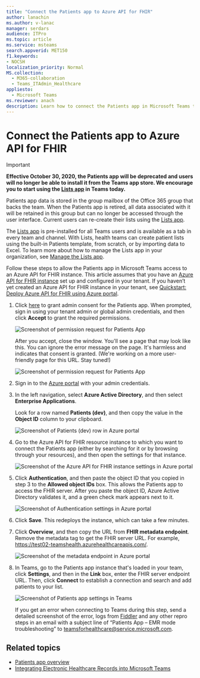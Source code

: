 ```yaml
---
title: "Connect the Patients app to Azure API for FHIR"
author: lanachin
ms.author: v-lanac
manager: serdars
audience: ITPro
ms.topic: article 
ms.service: msteams 
search.appverid: MET150
f1.keywords:
- NOCSH
localization_priority: Normal
MS.collection: 
  - M365-collaboration
  - Teams_ITAdmin_Healthcare
appliesto: 
  - Microsoft Teams
ms.reviewer: anach
description: Learn how to connect the Patients app in Microsoft Teams to Azure API for FHIR (Fast Healthcare Interoperability Resources).
---
```


# Connect the Patients app to Azure API for FHIR

> [!IMPORTANT]
> **Effective October 30, 2020, the Patients app will be deprecated and users will no longer be able to 
>install it from the Teams app store. We encourage you to start using the [Lists app](https://support.microsoft.com/office/get-started-with-lists-in-teams-c971e46b-b36c-491b-9c35-efeddd0297db) in Teams today.**
>
>Patients app data is stored in the group mailbox of the Office 365 group that backs the team. When the Patients app is retired, all data associated with it will be retained in this group but can no longer be accessed through the user interface. Current users can re-create their lists using the [Lists app](https://support.microsoft.com/office/get-started-with-lists-in-teams-c971e46b-b36c-491b-9c35-efeddd0297db).
>
>The [Lists app](https://support.microsoft.com/office/get-started-with-lists-in-teams-c971e46b-b36c-491b-9c35-efeddd0297db) is pre-installed for all Teams users and is available as a tab in every team and channel. With Lists, health teams can create patient lists using the built-in Patients template, from scratch, or by importing data to Excel. To learn more about how to manage the Lists app in your organization, see [Manage the Lists app](../../manage-lists-app.md).

Follow these steps to allow the Patients app in Microsoft Teams access to an Azure API for FHIR instance. This article assumes that you have an [Azure API for FHIR instance](https://azure.microsoft.com/services/azure-api-for-fhir/) set up and configured in your tenant.  If you haven’t yet created an Azure API for FHIR instance in your tenant, see [Quickstart: Deploy Azure API for FHIR using Azure portal](https://docs.microsoft.com/azure/healthcare-apis/fhir-paas-portal-quickstart).


1. Click [here](https://login.microsoftonline.com/common/adminConsent?client_id=4aee3506-b263-43e0-ba31-1468fa7b2806) to grant admin consent for the Patients app. When prompted, sign in using your tenant admin or global admin credentials, and then click **Accept** to grant the required permissions.

    ![Screenshot of permission request for Patients App](../../media/patients-app-permissions-request.png)

    After you accept, close the window. You'll see a page that may look like this. You can ignore the error message on the page. It's harmless and indicates that consent is granted. (We're working on a more user-friendly page for this URL. Stay tuned!)

    ![Screenshot of permission request for Patients App](../../media/patients-app-permissions-request-granted.png)
    
2. Sign in to the [Azure portal](https://portal.azure.com) with your admin credentials.

3. In the left navigation, select **Azure Active Directory**, and then select **Enterprise Applications**.

    Look for a row named **Patients (dev)**, and then copy the value in the **Object ID** column to your clipboard.
    
    ![Screenshot of Patients (dev) row in Azure portal](../../media/patients-app-azure-portal-object-id.png)
    
4. Go to the Azure API for FHIR resource instance to which you want to connect the Patients app (either by searching for it or by browsing through your resources), and then open the settings for that instance.

    ![Screenshot of the Azure API for FHIR instance settings in Azure portal](../../media/patients-app-azure-portal-instance-settings.png)

5. Click **Authentication**, and then paste the object ID that you copied in step 3 to the **Allowed object IDs** box. This allows the Patients app to access the FHIR server. After you paste the object ID, Azure Active Directory validates it, and a green check mark appears next to it.

    ![Screenshot of Authentication settings in Azure portal](../../media/patients-app-azure-portal-authentication.png)

6. Click **Save**. This redeploys the instance, which can take a few minutes.

7. Click **Overview**, and then copy the URL from **FHIR metadata endpoint**. Remove the metadata tag to get the FHIR server URL. For example, https://test02-teamshealth.azurehealthcareapis.com/. 

    ![Screenshot of the metadata endpoint in Azure portal](../../media/patients-app-azure-portal-metadata-endpoint.png)

8. In Teams, go to the Patients app instance that's loaded in your team, click **Settings**, and then in the **Link** box, enter the FHIR server endpoint URL. Then, click **Connect** to establish a connection and search and add patients to your list.  

    ![Screenshot of Patients app settings in Teams](../../media/patients-app-teams.png)
    
    If you get an error when connecting to Teams during this step, send a detailed screenshot of the error, logs from [Fiddler](https://www.telerik.com/download/fiddler) and any other repro steps in an email with a subject line of “Patients App – EMR mode troubleshooting” to [teamsforhealthcare@service.microsoft.com](mailto:teamsforhealthcare@service.microsoft.com).

## Related topics

- [Patients app overview](patients-app-overview.md)
- [Integrating Electronic Healthcare Records into Microsoft Teams](patients-app.md)
